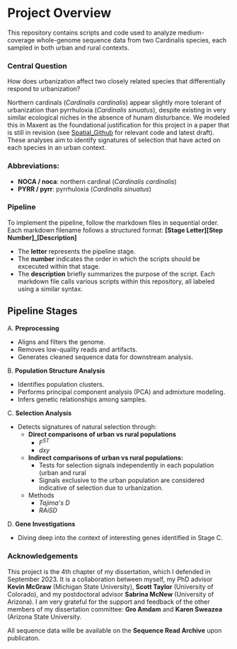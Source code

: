 # Project Overview
This repository contains scripts and code used to analyze medium-coverage whole-genome sequence data from two Cardinalis species, each sampled in both urban and rural contexts.

### Central Question
How does urbanization affect two closely related species that differentially respond to urbanization?

Northern cardinals (*Cardinalis cardinalis*) appear slightly more tolerant of urbanization than pyrrhuloxia (*Cardinalis sinuatus*), despite existing in very similar ecological niches in the absence of hunam disturbance. We modeled this in Maxent as the foundational justification for this project in a paper that is still in revision (see [Spatial_Github](https://github.com/dannyjackson/Spatial_Github) for relevant code and latest draft). These analyses aim to identify signatures of selection that have acted on each species in an urban context. 

### Abbreviations:
   - **NOCA / noca**: northern cardinal (*Cardinalis cardinalis*)
   - **PYRR / pyrr**: pyrrhuloxia (*Cardinalis sinuatus*)

### Pipeline
To implement the pipeline, follow the markdown files in sequential order. Each markdown filename follows a structured format:
**[Stage Letter][Step Number]_[Description]**
   - The **letter** represents the pipeline stage.
   - The **number** indicates the order in which the scripts should be excecuted within that stage.
   - The **description** briefly summarizes the purpose of the script.
Each markdown file calls various scripts within this repository, all labeled using a similar syntax.

## Pipeline Stages

A. **Preprocessing**  
   - Aligns and filters the genome.  
   - Removes low-quality reads and artifacts.  
   - Generates cleaned sequence data for downstream analysis.

B. **Population Structure Analysis**  
   - Identifies population clusters.  
   - Performs principal component analysis (PCA) and admixture modeling.  
   - Infers genetic relationships among samples.

C. **Selection Analysis**  
   - Detects signatures of natural selection through:
     - **Direct comparisons of urban vs rural populations**
       - *F<sup>ST</sup>*
       - *dxy*
     - **Indirect comparisons of urban vs rural populations:**
       - Tests for selection signals independently in each population (urban and rural
       - Signals exclusive to the urban population are considered indicative of selection due to urbanization.
     - Methods
       - *Tajima's D*
       - *RAiSD*
  
D. **Gene Investigations**  
   - Diving deep into the context of interesting genes identified in Stage C.
     


### Acknowledgements
This project is the 4th chapter of my dissertation, which I defended in September 2023. It is a collaboration between myself, my PhD advisor **Kevin McGraw** (Michigan State University), **Scott Taylor** (University of Colorado), and my postdoctoral advisor **Sabrina McNew** (University of Arizona). I am very grateful for the support and feedback of the other members of my dissertation committee: **Gro Amdam** and **Karen Sweazea** (Arizona State University. 

All sequence data wille be available on the **Sequence Read Archive** upon publicaton.
